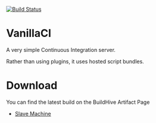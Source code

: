 [![Build Status](https://buildhive.cloudbees.com/job/JoelJ/job/VanillaCI/badge/icon)](https://buildhive.cloudbees.com/job/JoelJ/job/VanillaCI/)

VanillaCI
=========

A very simple Continuous Integration server.

Rather than using plugins, it uses hosted script bundles.

Download
========

You can find the latest build on the BuildHive Artifact Page
* [Slave Machine](https://buildhive.cloudbees.com/job/JoelJ/job/VanillaCI/lastSuccessfulBuild/com.joelj.vanillaci$SlaveMachine/)
